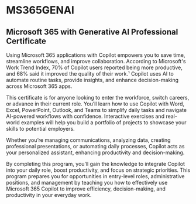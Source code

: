 # MS365GENAI
## Microsoft 365 with Generative AI Professional Certificate

Using Microsoft 365 applications with Copilot empowers you to save time, streamline workflows, and improve collaboration. According to Microsoft's Work Trend Index, 70% of Copilot users reported being more productive, and 68% said it improved the quality of their work.¹ Copilot uses AI to automate routine tasks, provide insights, and enhance decision-making across Microsoft 365 apps.

This certificate is for anyone looking to enter the workforce, switch careers, or advance in their current role. You’ll learn how to use Copilot with Word, Excel, PowerPoint, Outlook, and Teams to simplify daily tasks and navigate AI-powered workflows with confidence. Interactive exercises and real-world examples will help you build a portfolio of projects to showcase your skills to potential employers.

Whether you’re managing communications, analyzing data, creating professional presentations, or automating daily processes, Copilot acts as your personalized assistant, enhancing productivity and decision-making.

By completing this program, you’ll gain the knowledge to integrate Copilot into your daily role, boost productivity, and focus on strategic priorities. This program prepares you for opportunities in entry-level roles, administrative positions, and management by teaching you how to effectively use Microsoft 365 Copilot to improve efficiency, decision-making, and productivity in your everyday work.
